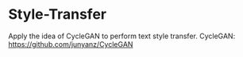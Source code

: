 # Style-Transfer

Apply the idea of CycleGAN to perform text style transfer.
CycleGAN: https://github.com/junyanz/CycleGAN
